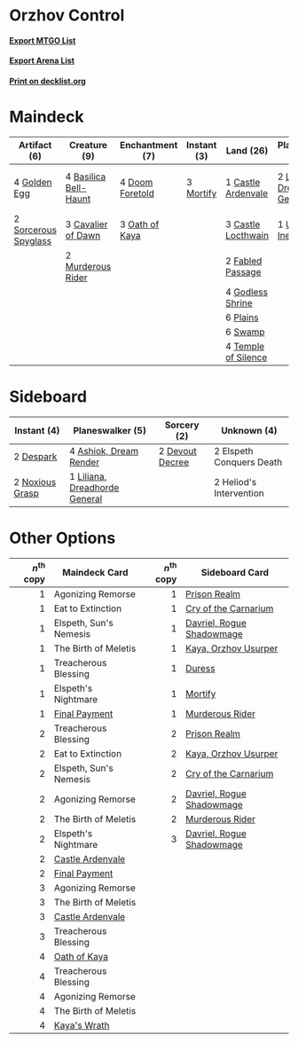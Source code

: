 # Orzhov Control

#### [Export MTGO List](../collection/Orzhov%20Control/Orzhov%20Control.txt)
#### [Export Arena List](../collection/Orzhov%20Control/Orzhov%20Control_arena.txt)
#### [Print on decklist.org](http://decklist.org/?deckmain=4%09Basilica%20Bell-Haunt%0A1%09Castle%20Ardenvale%0A3%09Castle%20Locthwain%0A3%09Cavalier%20of%20Dawn%0A1%09Command%20the%20Dreadhorde%0A4%09Doom%20Foretold%0A2%09Duress%0A2%09Fabled%20Passage%0A4%09Godless%20Shrine%0A4%09Golden%20Egg%0A3%09Kaya's%20Wrath%0A2%09Liliana,%20Dreadhorde%20General%0A3%09Mortify%0A2%09Murderous%20Rider%0A3%09Oath%20of%20Kaya%0A6%09Plains%0A2%09Sorcerous%20Spyglass%0A6%09Swamp%0A4%09Temple%20of%20Silence%0A1%09Ugin,%20the%20Ineffable&deckside=4%09Ashiok,%20Dream%20Render%0A2%09Despark%0A2%09Devout%20Decree%0A2%09Elspeth%20Conquers%20Death%0A2%09Heliod's%20Intervention%0A1%09Liliana,%20Dreadhorde%20General%0A2%09Noxious%20Grasp)
# Maindeck

|                                         Artifact (6)                                          |                                          Creature (9)                                          |                                     Enchantment (7)                                      |                                    Instant (3)                                     |                                          Land (26)                                           |                                            Planeswalker (3)                                            |                                            Sorcery (6)                                            |
|-----------------------------------------------------------------------------------------------|------------------------------------------------------------------------------------------------|------------------------------------------------------------------------------------------|------------------------------------------------------------------------------------|----------------------------------------------------------------------------------------------|--------------------------------------------------------------------------------------------------------|---------------------------------------------------------------------------------------------------|
|4 [Golden Egg](http://gatherer.wizards.com/Pages/Card/Details.aspx?multiverseid=473182)        |4 [Basilica Bell-Haunt](http://gatherer.wizards.com/Pages/Card/Details.aspx?multiverseid=457300)|4 [Doom Foretold](http://gatherer.wizards.com/Pages/Card/Details.aspx?multiverseid=473149)|3 [Mortify](http://gatherer.wizards.com/Pages/Card/Details.aspx?multiverseid=420829)|1 [Castle Ardenvale](http://gatherer.wizards.com/Pages/Card/Details.aspx?multiverseid=473200) |2 [Liliana, Dreadhorde General](http://gatherer.wizards.com/Pages/Card/Details.aspx?multiverseid=461024)|1 [Command the Dreadhorde](http://gatherer.wizards.com/Pages/Card/Details.aspx?multiverseid=461009)|
|2 [Sorcerous Spyglass](http://gatherer.wizards.com/Pages/Card/Details.aspx?multiverseid=435407)|3 [Cavalier of Dawn](http://gatherer.wizards.com/Pages/Card/Details.aspx?multiverseid=466764)   |3 [Oath of Kaya](http://gatherer.wizards.com/Pages/Card/Details.aspx?multiverseid=461136) |                                                                                    |3 [Castle Locthwain](http://gatherer.wizards.com/Pages/Card/Details.aspx?multiverseid=473203) |1 [Ugin, the Ineffable](http://gatherer.wizards.com/Pages/Card/Details.aspx?multiverseid=460929)        |2 [Duress](http://gatherer.wizards.com/Pages/Card/Details.aspx?multiverseid=14557)                 |
|                                                                                               |2 [Murderous Rider](http://gatherer.wizards.com/Pages/Card/Details.aspx?multiverseid=473059)    |                                                                                          |                                                                                    |2 [Fabled Passage](http://gatherer.wizards.com/Pages/Card/Details.aspx?multiverseid=473206)   |                                                                                                        |3 [Kaya's Wrath](http://gatherer.wizards.com/Pages/Card/Details.aspx?multiverseid=457331)          |
|                                                                                               |                                                                                                |                                                                                          |                                                                                    |4 [Godless Shrine](http://gatherer.wizards.com/Pages/Card/Details.aspx?multiverseid=405099)   |                                                                                                        |                                                                                                   |
|                                                                                               |                                                                                                |                                                                                          |                                                                                    |6 [Plains](http://gatherer.wizards.com/Pages/Card/Details.aspx?multiverseid=439856)           |                                                                                                        |                                                                                                   |
|                                                                                               |                                                                                                |                                                                                          |                                                                                    |6 [Swamp](http://gatherer.wizards.com/Pages/Card/Details.aspx?multiverseid=439858)            |                                                                                                        |                                                                                                   |
|                                                                                               |                                                                                                |                                                                                          |                                                                                    |4 [Temple of Silence](http://gatherer.wizards.com/Pages/Card/Details.aspx?multiverseid=373522)|                                                                                                        |                                                                                                   |


# Sideboard

|                                       Instant (4)                                        |                                            Planeswalker (5)                                            |                                       Sorcery (2)                                        |      Unknown (4)       |
|------------------------------------------------------------------------------------------|--------------------------------------------------------------------------------------------------------|------------------------------------------------------------------------------------------|------------------------|
|2 [Despark](http://gatherer.wizards.com/Pages/Card/Details.aspx?multiverseid=461117)      |4 [Ashiok, Dream Render](http://gatherer.wizards.com/Pages/Card/Details.aspx?multiverseid=461155)       |2 [Devout Decree](http://gatherer.wizards.com/Pages/Card/Details.aspx?multiverseid=466767)|2 Elspeth Conquers Death|
|2 [Noxious Grasp](http://gatherer.wizards.com/Pages/Card/Details.aspx?multiverseid=466864)|1 [Liliana, Dreadhorde General](http://gatherer.wizards.com/Pages/Card/Details.aspx?multiverseid=461024)|                                                                                          |2 Heliod's Intervention |


# Other Options

|*n*<sup>th</sup> copy|                                       Maindeck Card                                       |*n*<sup>th</sup> copy|                                           Sideboard Card                                           |
|--------------------:|-------------------------------------------------------------------------------------------|--------------------:|----------------------------------------------------------------------------------------------------|
|                    1|Agonizing Remorse                                                                          |                    1|[Prison Realm](http://gatherer.wizards.com/Pages/Card/Details.aspx?multiverseid=460953)             |
|                    1|Eat to Extinction                                                                          |                    1|[Cry of the Carnarium](http://gatherer.wizards.com/Pages/Card/Details.aspx?multiverseid=457214)     |
|                    1|Elspeth, Sun's Nemesis                                                                     |                    1|[Davriel, Rogue Shadowmage](http://gatherer.wizards.com/Pages/Card/Details.aspx?multiverseid=461010)|
|                    1|The Birth of Meletis                                                                       |                    1|[Kaya, Orzhov Usurper](http://gatherer.wizards.com/Pages/Card/Details.aspx?multiverseid=460129)     |
|                    1|Treacherous Blessing                                                                       |                    1|[Duress](http://gatherer.wizards.com/Pages/Card/Details.aspx?multiverseid=14557)                    |
|                    1|Elspeth's Nightmare                                                                        |                    1|[Mortify](http://gatherer.wizards.com/Pages/Card/Details.aspx?multiverseid=420829)                  |
|                    1|[Final Payment](http://gatherer.wizards.com/Pages/Card/Details.aspx?multiverseid=457315)   |                    1|[Murderous Rider](http://gatherer.wizards.com/Pages/Card/Details.aspx?multiverseid=473059)          |
|                    2|Treacherous Blessing                                                                       |                    2|[Prison Realm](http://gatherer.wizards.com/Pages/Card/Details.aspx?multiverseid=460953)             |
|                    2|Eat to Extinction                                                                          |                    2|[Kaya, Orzhov Usurper](http://gatherer.wizards.com/Pages/Card/Details.aspx?multiverseid=460129)     |
|                    2|Elspeth, Sun's Nemesis                                                                     |                    2|[Cry of the Carnarium](http://gatherer.wizards.com/Pages/Card/Details.aspx?multiverseid=457214)     |
|                    2|Agonizing Remorse                                                                          |                    2|[Davriel, Rogue Shadowmage](http://gatherer.wizards.com/Pages/Card/Details.aspx?multiverseid=461010)|
|                    2|The Birth of Meletis                                                                       |                    2|[Murderous Rider](http://gatherer.wizards.com/Pages/Card/Details.aspx?multiverseid=473059)          |
|                    2|Elspeth's Nightmare                                                                        |                    3|[Davriel, Rogue Shadowmage](http://gatherer.wizards.com/Pages/Card/Details.aspx?multiverseid=461010)|
|                    2|[Castle Ardenvale](http://gatherer.wizards.com/Pages/Card/Details.aspx?multiverseid=473200)|                     |                                                                                                    |
|                    2|[Final Payment](http://gatherer.wizards.com/Pages/Card/Details.aspx?multiverseid=457315)   |                     |                                                                                                    |
|                    3|Agonizing Remorse                                                                          |                     |                                                                                                    |
|                    3|The Birth of Meletis                                                                       |                     |                                                                                                    |
|                    3|[Castle Ardenvale](http://gatherer.wizards.com/Pages/Card/Details.aspx?multiverseid=473200)|                     |                                                                                                    |
|                    3|Treacherous Blessing                                                                       |                     |                                                                                                    |
|                    4|[Oath of Kaya](http://gatherer.wizards.com/Pages/Card/Details.aspx?multiverseid=461136)    |                     |                                                                                                    |
|                    4|Treacherous Blessing                                                                       |                     |                                                                                                    |
|                    4|Agonizing Remorse                                                                          |                     |                                                                                                    |
|                    4|The Birth of Meletis                                                                       |                     |                                                                                                    |
|                    4|[Kaya's Wrath](http://gatherer.wizards.com/Pages/Card/Details.aspx?multiverseid=457331)    |                     |                                                                                                    |

